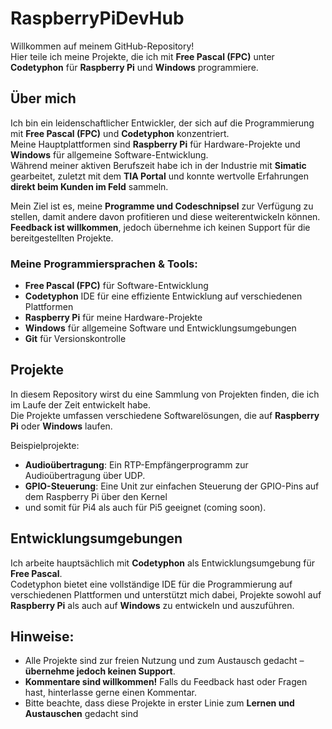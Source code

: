 # RaspberryPiDevHub
Willkommen auf meinem GitHub-Repository!  
Hier teile ich meine Projekte, die ich mit **Free Pascal (FPC)** unter **Codetyphon** für **Raspberry Pi** und **Windows** programmiere.

## Über mich
Ich bin ein leidenschaftlicher Entwickler, der sich auf die Programmierung mit **Free Pascal (FPC)** und **Codetyphon** konzentriert.  
Meine Hauptplattformen sind **Raspberry Pi** für Hardware-Projekte und **Windows** für allgemeine Software-Entwicklung.  
Während meiner aktiven Berufszeit habe ich in der Industrie mit **Simatic** gearbeitet, zuletzt mit dem **TIA Portal** und 
konnte wertvolle Erfahrungen **direkt beim Kunden im Feld** sammeln.

Mein Ziel ist es, meine **Programme und Codeschnipsel** zur Verfügung zu stellen, damit andere davon profitieren und diese weiterentwickeln können.  
**Feedback ist willkommen**, jedoch übernehme ich keinen Support für die bereitgestellten Projekte.

### Meine Programmiersprachen & Tools:
- **Free Pascal (FPC)** für Software-Entwicklung
- **Codetyphon** IDE für eine effiziente Entwicklung auf verschiedenen Plattformen
- **Raspberry Pi** für meine Hardware-Projekte
- **Windows** für allgemeine Software und Entwicklungsumgebungen
- **Git** für Versionskontrolle

## Projekte
In diesem Repository wirst du eine Sammlung von Projekten finden, die ich im Laufe der Zeit entwickelt habe.  
Die Projekte umfassen verschiedene Softwarelösungen, die auf **Raspberry Pi** oder **Windows** laufen.

Beispielprojekte:
- **Audioübertragung**: Ein RTP-Empfängerprogramm zur Audioübertragung über UDP.
- **GPIO-Steuerung**: Eine Unit zur einfachen Steuerung der GPIO-Pins auf dem Raspberry Pi über den Kernel
- und somit für Pi4 als auch für Pi5 geeignet (coming soon).

## Entwicklungsumgebungen
Ich arbeite hauptsächlich mit **Codetyphon** als Entwicklungsumgebung für **Free Pascal**.  
Codetyphon bietet eine vollständige IDE für die Programmierung auf verschiedenen Plattformen und unterstützt mich dabei, 
Projekte sowohl auf **Raspberry Pi** als auch auf **Windows** zu entwickeln und auszuführen.

## Hinweise:
- Alle Projekte sind zur freien Nutzung und zum Austausch gedacht – **übernehme jedoch keinen Support**.
- **Kommentare sind willkommen!** Falls du Feedback hast oder Fragen hast, hinterlasse gerne einen Kommentar.
- Bitte beachte, dass diese Projekte in erster Linie zum **Lernen und Austauschen** gedacht sind
